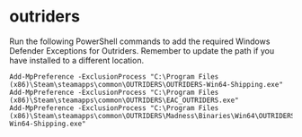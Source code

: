 # outriders

Run the following PowerShell commands to add the required Windows Defender Exceptions for Outriders. Remember to update the path if you have installed to a different location.

```
Add-MpPreference -ExclusionProcess "C:\Program Files (x86)\Steam\steamapps\common\OUTRIDERS\OUTRIDERS-Win64-Shipping.exe"
Add-MpPreference -ExclusionProcess "C:\Program Files (x86)\Steam\steamapps\common\OUTRIDERS\EAC_OUTRIDERS.exe"
Add-MpPreference -ExclusionProcess "C:\Program Files (x86)\Steam\steamapps\common\OUTRIDERS\Madness\Binaries\Win64\OUTRIDERS-Win64-Shipping.exe"
```
